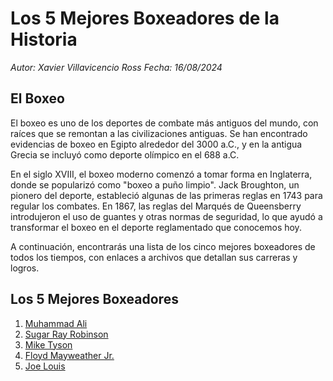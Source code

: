 # Los 5 Mejores Boxeadores de la Historia
*Autor: Xavier Villavicencio Ross*
*Fecha: 16/08/2024*

## El Boxeo

El boxeo es uno de los deportes de combate más antiguos del mundo, con raíces que se remontan a las civilizaciones antiguas. Se han encontrado evidencias de boxeo en Egipto alrededor del 3000 a.C., y en la antigua Grecia se incluyó como deporte olímpico en el 688 a.C.

En el siglo XVIII, el boxeo moderno comenzó a tomar forma en Inglaterra, donde se popularizó como "boxeo a puño limpio". Jack Broughton, un pionero del deporte, estableció algunas de las primeras reglas en 1743 para regular los combates. En 1867, las reglas del Marqués de Queensberry introdujeron el uso de guantes y otras normas de seguridad, lo que ayudó a transformar el boxeo en el deporte reglamentado que conocemos hoy.

A continuación, encontrarás una lista de los cinco mejores boxeadores de todos los tiempos, con enlaces a archivos que detallan sus carreras y logros.

## Los 5 Mejores Boxeadores

1. [Muhammad Ali](muhammad_ali.md)
2. [Sugar Ray Robinson](sugar_ray_robinson.md)
3. [Mike Tyson](mike_tyson.md)
4. [Floyd Mayweather Jr.](floyd_mayweather.md)
5. [Joe Louis](Joe_Louis.md)











